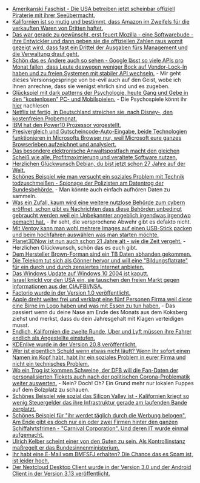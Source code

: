 * [Amerikanski Faschist - Die USA betreiben jetzt scheinbar offiziell Piraterie mit ihrer Seeübermacht.](https://blog.fefe.de/?ts=a1c7f6cf)
* [Kalifornien ist so mutig und bestimmt, dass Amazon im Zweifels für die verkauften Waren von Dritten haftet.](https://blog.fefe.de/?ts=a1c7f302)
* [Das war gerade zu gewünscht, erst feuert Mozilla - eine Softwarebude - ihre Entwickler und dann geben sie die offiziellen Zahlen raus womit gezeigt wird, dass fast ein Drittel der Ausgaben fürs Management und die Verwaltung drauf geht.](https://blog.fefe.de/?ts=a1c7f105)
* [Schön das es Andere auch so sehen - Google lässt so viele APIs pro Monat fallen, dass Leute deswegen weniger Bock auf Vendor-Lock-In haben und zu freien Systemen mit stabiler API wechseln.](https://blog.fefe.de/?ts=a1c6d110) - Mir geht dieses Versionsgespringe von be-evil auch auf den Geist, wobe ich Ihnen anrechne, dass sie wenigst ehrlich sind und es zugeben.
* [Glückspiel mit dark patterns der Psychologie, heute Gang und Gebe in den "kostenlosen" PC- und Mobilspielen.](https://blog.fefe.de/?ts=a1c9859b) - Die Psychospiele könnt ihr [hier](https://www.forbes.com/sites/jamiemadigan/2019/07/06/the-psychology-of-fortnites-battle-pass/) nachlesen
* [Netflix ist fertig, in Deutschland streichen sie, nach Disney-, den kostenfreien Probemonat.](https://www.golem.de/news/streaming-netflix-streicht-kostenlosen-probemonat-in-deutschland-2008-150289.html)
* [IBM hat den Power10 Prozessor vorgestellt.](https://www.planet3dnow.de/cms/57714-ibm-stellt-power10-prozessor-mit-pci-express-5-0-und-ddr5-vor/)
* [Presivergleich und Gutscheincode-Auto-Eingabe, beide Technologien funktionieren in Microsofts Browser nur, weil Microsoft eure ganzes Browserleben aufzeichnet und analysiert.](https://www.bleepingcomputer.com/news/microsoft/new-microsoft-edge-features-will-save-you-money-when-shopping-online/)
* [Das besondere elektronische Anwaltspostfach macht den gleichen Scheiß wie alle, Profitmaximierung und veraltete Software nutzen.](https://tuxproject.de/blog/2020/08/beachtlich-unsicher/)
* [Herzlichen Glückwunsch Debian, du bist jetzt schon 27 Jahre auf der Welt.](https://www.phoronix.com/scan.php?page=news_item&px=Debian-Turns-27)
* [Schönes Beispiel wie man versucht ein soziales Problem mit Technik todzuschmeißen - Spionage der Polizisten am Datentrog der Bundesbehörde.](https://www.golem.de/news/pilotprojekt-hessische-polizei-kontrolliert-beamte-mit-venenscannern-2008-150286.html) - Man könnte auch einfach aufhören Daten zu sammeln.
* [Was ein Zufall, kaum wird eine weitere nutzlose Behörde zum cybern eröffnet, schon gibt es Nachrichten dass diese Behörden unbedingt gebraucht werden weil ein Unbekannter angeblich irgendwas irgendwo gemacht hat.](https://www.golem.de/news/bundeswehr-hackerangriff-auf-fahrdienst-des-bundestages-2008-150285.html) - Ihr seht, die versprochene Abwehr gibt es defakto nicht.
* [Mit Ventoy kann man wohl mehrere Images auf einen USB-Stick packen und beim hochfahren auswählen was man starten möchte.](https://www.ghacks.net/2020/08/16/latest-ventoy-release-introduces-experimental-img-format-support/)
* [Planet3DNow ist nun auch schon 21 Jahre alt - wie die Zeit vergeht.](https://www.planet3dnow.de/cms/57681-21-jahre-planet-3dnow-herzlichen-glueckwunsch-an-die-community/) - Herzlichen Glückwunsch, schön das es euch gibt.
* [Dem Hersteller Brown-Forman sind ein TB Daten abhanden gekommen.](https://www.bleepingcomputer.com/news/security/us-spirits-and-wine-giant-hit-by-cyberattack-1tb-of-data-stolen/)
* [Die Telekom tut sich als Gönner hervor und will eine "Bildungsflatrate" für ein durch und durch zensiertes Internet anbieten.](https://www.golem.de/news/bildung-flatrate-tarif-fuer-schueler-und-lehrer-laptops-geplant-2008-150282.html)
* [Das Windows Update auf Windows 10 2004 ist kaputt.](https://www.golem.de/news/microsoft-windows-10-update-macht-manchen-nutzern-probleme-2008-150294.html)
* [Israel knickt vor den USA ein, sie tauschen den freien Markt gegen Informationen aus der CIA/FBI/NSA.](https://www.golem.de/news/usa-israel-will-offenbar-huawei-und-zte-ausschliessen-2008-150301.html)
* [Factorio wurde in der Version 1.0 veröffentlicht.](https://factorio.com/blog/post/fff-360)
* [Apple dreht weiter frei und verklagt eine fünf Personen Firma weil diese eine Birne im Logo haben und was mit Essen zu tun haben.](https://www.iphoneincanada.ca/news/apple-legal-action-pear-logo/) - Das passiert wenn du deine Nase am Ende des Monats aus dem Koksberg ziehst und merkst, dass du dein Jahresgehalt mit Klagen verteidigen musst.
* [Endlich, Kalifornien die zweite Runde, Uber und Lyft müssen ihre Fahrer endlich als Angestellte einstufen.](https://www.theverge.com/2020/8/10/21362460/uber-lyft-drivers-employees-california-court-ruling)
* [KDEnlive wurde in der Version 20.8 veröffentlicht.](https://www.phoronix.com/scan.php?page=news_item&px=Kdenlive-20.08-Released)
* [Wer ist eigentlich Schuld wenn etwas nicht läuft? Wenn Ihr sofort einen Namen im Kopf habt, habt ihr ein soziales Problem in eurer Firma und nicht ein technisches Problem.](https://utcc.utoronto.ca/~cks/space/blog/sysadmin/BlameAndWorksOnMyLaptop)
* [Wo ein Trog ist kommen Schweine, der DFB will die Fan-Daten der personalisierten Tickets auch nach der politischen Corona-Problematik weiter auswerten.](https://netzpolitik.org/2020/personalisierte-tickets-fussballverband-will-fan-daten-auch-nach-corona-erheben/) - Nein? Doch! Oh? Ein Grund mehr nur lokalen Fuppes auf dem Bolzplatz zu schauen.
* [Schönes Beispiel wie sozial das Silicon Valley ist - Kalifornien kriegt so wenig Steuergelder das ihre Infrastruktur gerade am laufenden Bande zerplatzt.](https://blog.fefe.de/?ts=a1c47411)
* [Schönes Beispiel für "ihr werdet täglich durch die Werbung belogen". Am Ende gibt es doch nur ein oder zwei Firmen hinter den ganzen Schiffahrtsfrimen - "Carnival Corporation". Und deren IT wurde einmal aufgemacht.](https://www.bleepingcomputer.com/news/security/worlds-largest-cruise-line-operator-carnival-hit-by-ransomware/)
* [Ulrich Kelber scheint einer von den Guten zu sein. Als Kontrollinstanz maßregelt er das Bundesinnenministerium.](https://netzpolitik.org/2020/bundesrepublik-vs-bundesrepublik-innenministerium-verklagt-bundesdatenschutzbeauftragten/)
* [Ihr habt eine E-Mail vom BMFSFJ erhalten? Die Chance das es Spam ist, ist leider hoch.](https://www.golem.de/news/spam-webseite-von-bundesministerium-ermoeglichte-phishing-mails-2008-150324.html)
* [Der Nextcloud Desktop Client wurde in der Version 3.0 und der Android Client in der Version 3.13 veröffentlicht.](https://nextcloud.com/blog/production-ready-end-to-end-encryption-and-new-user-interface-arrive-with-nextcloud-desktop-client-3-0/)
